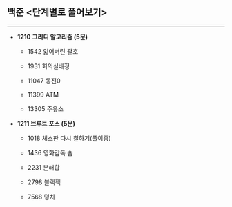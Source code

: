## 백준 <단계별로 풀어보기>

---

- **1210 그리디 알고리즘 (5문)**
  
  - 1542 잃어버린 괄호
  
  - 1931 회의실배정
  
  - 11047 동전0
  
  - 11399 ATM
  
  - 13305 주유소



- **1211 브루트 포스 (5문)**
  
  - 1018 체스판 다시 칠하기(풀이중)
  
  - 1436 영화감독 숌
  
  - 2231 분해합
  
  - 2798 블랙잭
  
  - 7568 덩치

